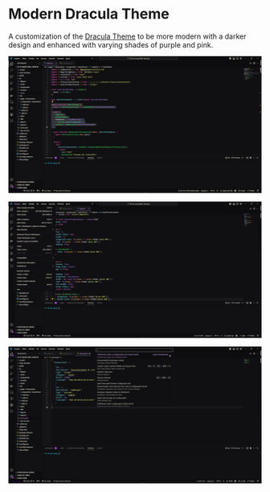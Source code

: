 # Modern Dracula Theme

A customization of the [Dracula Theme](https://draculatheme.com/) to be more modern with a darker design and enhanced with varying shades of purple and pink.

![Descrição da Imagem](./txs.png)

![Descrição da Imagem](./menu.png)

![Descrição da Imagem](./listmenu.png)